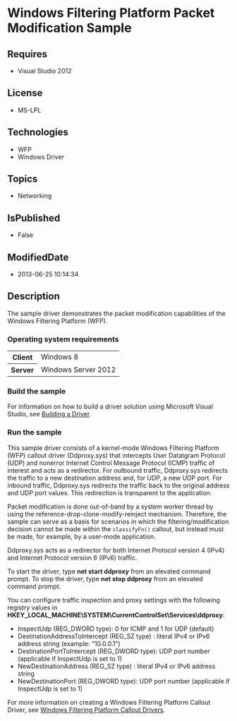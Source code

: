 # Windows Filtering Platform Packet Modification Sample
## Requires
* Visual Studio 2012
## License
* MS-LPL
## Technologies
* WFP
* Windows Driver
## Topics
* Networking
## IsPublished
* False
## ModifiedDate
* 2013-06-25 10:14:34
## Description

<div id="mainSection">
<p>The sample driver demonstrates the packet modification capabilities of the Windows Filtering Platform (WFP).
</p>
<h3>Operating system requirements</h3>
<table>
<tbody>
<tr>
<th>Client</th>
<td><dt>Windows&nbsp;8 </dt></td>
</tr>
<tr>
<th>Server</th>
<td><dt>Windows Server&nbsp;2012 </dt></td>
</tr>
</tbody>
</table>
<h3>Build the sample</h3>
<p>For information on how to build a driver solution using Microsoft Visual Studio, see
<a href="http://msdn.microsoft.com/en-us/library/windows/hardware/ff554644">Building a Driver</a>.</p>
<h3>Run the sample</h3>
<p>This sample driver consists of a kernel-mode Windows Filtering Platform (WFP) callout driver (Ddproxy.sys) that intercepts User Datatgram Protocol (UDP) and nonerror Internet Control Message Protocol (ICMP) traffic of interest and acts as a redirector. For
 outbound traffic, Ddproxy.sys redirects the traffic to a new destination address and, for UDP, a new UDP port. For inbound traffic, Ddproxy.sys redirects the traffic back to the original address and UDP port values. This redirection is transparent to the application.</p>
<p>Packet modification is done out-of-band by a system worker thread by using the reference-drop-clone-modify-reinject mechanism. Therefore, the sample can serve as a basis for scenarios in which the filtering/modification decision cannot be made within the
<code>classifyFn()</code> callout, but instead must be made, for example, by a user-mode application.</p>
<p>Ddproxy.sys acts as a redirector for both Internet Protocol version 4 (IPv4) and Internet Protocol version 6 (IPv6) traffic.</p>
<p>To start the driver, type <b>net start ddproxy</b> from an elevated command prompt. To stop the driver, type
<b>net stop ddproxy</b> from an elevated command prompt.</p>
<p>You can configure traffic inspection and proxy settings with the following registry values in
<b>HKEY_LOCAL_MACHINE\SYSTEM\CurrentControlSet\Services\ddproxy</b>:</p>
<ul>
<li>InspectUdp (REG_DWORD type): 0 for ICMP and 1 for UDP (default) </li><li>DestinationAddressToIntercept (REG_SZ type) : literal IPv4 or IPv6 address string (example: &quot;10.0.0.1&quot;)
</li><li>DestinationPortToIntercept (REG_DWORD type): UDP port number (applicable if InspectUdp is set to 1)
</li><li>NewDestinationAddress (REG_SZ type) : literal IPv4 or IPv6 address string </li><li>NewDestinationPort (REG_DWORD type): UDP port number (applicable if InspectUdp is set to 1)
</li></ul>
<p>For more information on creating a Windows Filtering Platform Callout Driver, see
<a href="http://msdn.microsoft.com/en-us/library/windows/hardware/ff571068">Windows Filtering Platform Callout Drivers</a>.</p>
</div>
